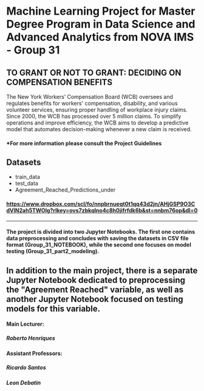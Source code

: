 # Machine Learning Project for Master Degree Program in Data Science and Advanced Analytics from NOVA IMS - Group 31

## TO GRANT OR NOT TO GRANT: DECIDING ON COMPENSATION BENEFITS
The New York Workers’ Compensation Board (WCB) oversees and regulates benefits for workers' compensation, disability, and various volunteer services, ensuring proper handling of workplace injury claims. Since 2000, the WCB has processed over 5 million claims. To simplify operations and improve efficiency, the WCB aims to develop a predictive model that automates decision-making whenever a new claim is received.
#### *For more information please consult the Project Guidelines

## Datasets
- train_data
- test_data
- Agreement_Reached_Predictions_under
  
#### https://www.dropbox.com/scl/fo/nnpbrnueqt0t1qq43d2jn/AHjGSP9O3CdVlN2ah5TWOIg?rlkey=ovs7zbkqlno4c8h0jifrfdk6b&st=nnbm76op&dl=0

------------------------------------------------------------------------------------------------------------------------------------------------------------------------------------------------------------------------------

#### The project is divided into two Jupyter Notebooks. The first one contains data preprocessing and concludes with saving the datasets in CSV file format (Group_31_NOTEBOOK), while the second one focuses on model testing (Group_31_part2_modeling).
In addition to the main project, there is a separate Jupyter Notebook dedicated to preprocessing the "Agreement Reached" variable, as well as another Jupyter Notebook focused on testing models for this variable.
------------------------------------------------------------------------------------------------------------------------------------------------------------------------------------------------------------------------------

#### Main Lecturer:

##### Roberto Henriques

#### Assistant Professors:

##### Ricardo Santos

##### Leon Debatin

